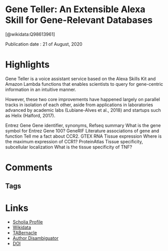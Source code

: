
Gene Teller: An Extensible Alexa Skill for Gene-Relevant Databases
==================================================================
  
  [@wikidata:Q98613961]  
  
Publication date : 21 of August, 2020  

# Highlights

Gene Teller is a voice assistant service based on the Alexa Skills Kit and Amazon Lambda functions that enables scientists to query for gene-centric information in an intuitive manner.

However, these two core improvements have happened largely on parallel tracks in isolation of each other, aside from applications in laboratories advanced by academic labs (Lubiane-Alves et al., 2018) and startups such as Helix (Halford, 2017). 


Entrez Gene 	Gene identifier, synonyms, Refseq summary 	What is the gene symbol for Entrez Gene 100? 
GeneRIF 	Literature associations of gene and function 	Tell me a fact about CCR2. 
GTEX 	RNA Tissue expression 	Where is the maximum expression of CCR1? 
ProteinAtlas 	Tissue specificity, subcellular localization 	What is the tissue specificity of TNF? 
# Comments

## Tags

# Links
  
 * [Scholia Profile](https://scholia.toolforge.org/work/Q98613961)  
 * [Wikidata](https://www.wikidata.org/wiki/Q98613961)  
 * [TABernacle](https://tabernacle.toolforge.org/?#/tab/manual/Q98613961/P921%3BP4510)  
 * [Author Disambiguator](https://author-disambiguator.toolforge.org/work_item_oauth.php?id=Q98613961&batch_id=&match=1&author_list_id=&doit=Get+author+links+for+work)  
 * [DOI](https://doi.org/10.1093/BIOINFORMATICS/BTAA659)  
